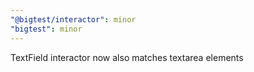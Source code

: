 ```yaml
---
"@bigtest/interactor": minor
"bigtest": minor
---
```


TextField interactor now also matches textarea elements
